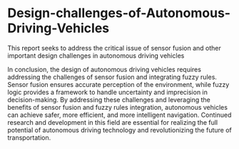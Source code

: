 # Design-challenges-of-Autonomous-Driving-Vehicles
This report seeks to address the critical issue of sensor fusion and other important design challenges in autonomous driving vehicles

In conclusion, the design of autonomous driving vehicles requires addressing the challenges of sensor fusion and integrating fuzzy rules. Sensor fusion ensures accurate perception of the environment, while fuzzy logic provides a framework to handle uncertainty and imprecision in decision-making. By addressing these challenges and leveraging the benefits of sensor fusion and fuzzy rules integration, autonomous vehicles can achieve safer, more efficient, and more intelligent navigation. Continued research and development in this field are essential for realizing the full potential of autonomous driving technology and revolutionizing the future of transportation.
